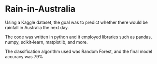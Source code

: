 # Rain-in-Australia
Using a Kaggle dataset, the goal was to predict whether there would be rainfall in Australia the next day.

The code was written in python and it employed libraries such as pandas, numpy, scikit-learn, matplotlib, and more.

The classification algorithm used was Random Forest, and the final model accuracy was 79%


